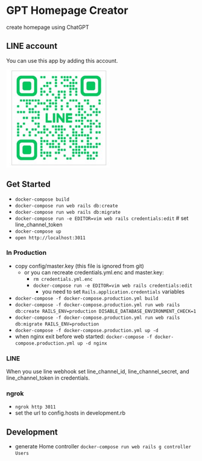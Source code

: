 # GPT Homepage Creator
create homepage using ChatGPT

## LINE account
You can use this app by adding this account.

![LINE ACCOUNT](docs/line_qr.jpeg)

## Get Started
- `docker-compose build`
- `docker-compose run web rails db:create`
- `docker-compose run web rails db:migrate`
- `docker-compose run -e EDITOR=vim web rails credentials:edit` # set line_channel_token
- `docker-compose up`
- `open http://localhost:3011`

### In Production
- copy config/master.key (this file is ignored from git)
    - or you can recreate credentials.yml.enc and master.key:
        - `rm credentials.yml.enc`
        - `docker-compose run -e EDITOR=vim web rails credentials:edit`
            - you need to set `Rails.application.credentials` variables
- `docker-compose -f docker-compose.production.yml build`
- `docker-compose -f docker-compose.production.yml run web rails db:create RAILS_ENV=production DISABLE_DATABASE_ENVIRONMENT_CHECK=1`
- `docker-compose -f docker-compose.production.yml run web rails db:migrate RAILS_ENV=production`
- `docker-compose -f docker-compose.production.yml up -d`
- when nginx exit before web started: `docker-compose -f docker-compose.production.yml up -d nginx`

### LINE
When you use line webhook set line_channel_id, line_channel_secret, and line_channel_token in credentials.

### ngrok
- `ngrok http 3011`
- set the url to config.hosts in development.rb

## Development
- generate Home controller `docker-compose run web rails g controller Users`
